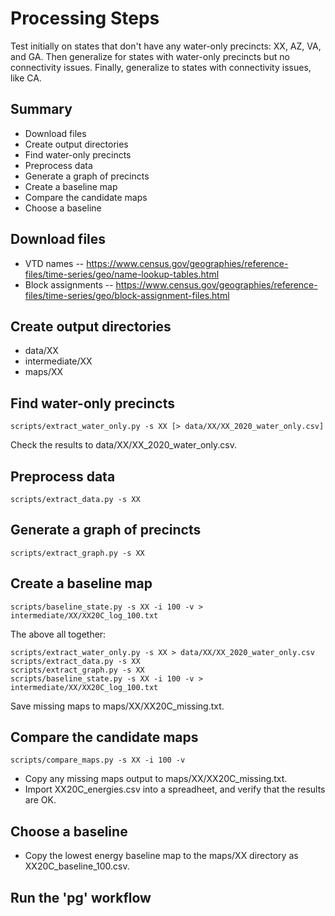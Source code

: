 # Processing Steps

Test initially on states that don't have any water-only precincts: XX, AZ, VA, and GA.
Then generalize for states with water-only precincts but no connectivity issues.
Finally, generalize to states with connectivity issues, like CA.

## Summary

- Download files
- Create output directories
- Find water-only precincts
- Preprocess data
- Generate a graph of precincts
- Create a baseline map
- Compare the candidate maps
- Choose a baseline

## Download files

- VTD names -- https://www.census.gov/geographies/reference-files/time-series/geo/name-lookup-tables.html
- Block assignments -- https://www.census.gov/geographies/reference-files/time-series/geo/block-assignment-files.html

## Create output directories

- data/XX
- intermediate/XX
- maps/XX

## Find water-only precincts

```
scripts/extract_water_only.py -s XX [> data/XX/XX_2020_water_only.csv]
```

Check the results to data/XX/XX_2020_water_only.csv.

## Preprocess data

```
scripts/extract_data.py -s XX
```

## Generate a graph of precincts

```
scripts/extract_graph.py -s XX
```

## Create a baseline map

```
scripts/baseline_state.py -s XX -i 100 -v > intermediate/XX/XX20C_log_100.txt
```

The above all together:

```
scripts/extract_water_only.py -s XX > data/XX/XX_2020_water_only.csv
scripts/extract_data.py -s XX
scripts/extract_graph.py -s XX
scripts/baseline_state.py -s XX -i 100 -v > intermediate/XX/XX20C_log_100.txt
```

Save missing maps to maps/XX/XX20C_missing.txt.

## Compare the candidate maps

```
scripts/compare_maps.py -s XX -i 100 -v
```

- Copy any missing maps output to maps/XX/XX20C_missing.txt.
- Import XX20C_energies.csv into a spreadheet, and verify that the results are OK.

## Choose a baseline

- Copy the lowest energy baseline map to the maps/XX directory as XX20C_baseline_100.csv.

## Run the 'pg' workflow